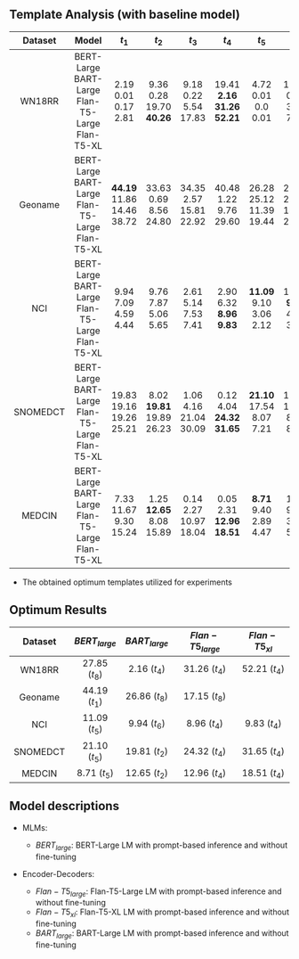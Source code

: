 

## Template Analysis (with baseline model)

| Dataset  |                          Model                          |                $t_1$                 |                $t_2$                |              $t_3$              |                    $t_4$                    |               $t_5$                |               $t_6$                |              $t_7$              |                 $t_8$                  |
|:--------:|:-------------------------------------------------------:|:------------------------------------:|:-----------------------------------:|:-------------------------------:|:-------------------------------------------:|:----------------------------------:|:----------------------------------:|:-------------------------------:|:--------------------------------------:|
|  WN18RR  | BERT-Large<br>BART-Large<br>Flan-T5-Large<br>Flan-T5-XL |     2.19<br>0.01<br>0.17<br>2.81     | 9.36<br>0.28<br>19.70<br>**40.26**  |  9.18<br>0.22<br>5.54<br>17.83  | 19.41<br>**2.16**<br>**31.26**<br>**52.21** |    4.72<br>0.01<br>0.0<br>0.01     |   19.34<br>0.03 <br>3.03<br>7.75   |  9.93<br>0.0<br>5.70<br>18.47   |  **27.85**<br>0.19<br>26.80<br>18.85   |
| Geoname  | BERT-Large<br>BART-Large<br>Flan-T5-Large<br>Flan-T5-XL | **44.19**<br>11.86<br>14.46<br>38.72 |   33.63<br>0.69<br>8.56<br>24.80    | 34.35<br>2.57<br>15.81<br>22.92 |       40.48<br>1.22<br>9.76<br>29.60        |  26.28<br>25.12<br>11.39<br>19.44  |  28.56<br>25.98<br>14.69<br>21.13  | 12.00<br>8.42<br>9.65<br>23.47  |  35.28<br>**26.86**<br>**17.15**<br>   |
|   NCI    | BERT-Large<br>BART-Large<br>Flan-T5-Large<br>Flan-T5-XL |     9.94<br>7.09<br>4.59<br>4.44     |    9.76<br>7.87<br>5.06<br>5.65     |  2.61<br>5.14<br>7.53<br>7.41   |    2.90<br>6.32 <br>**8.96**<br>**9.83**    | **11.09**<br>9.10<br>3.06<br>2.12  | 10.96 <br>**9.94**<br>4.25<br>3.29 |  1.12<br>7.24<br>5.48<br>3.87   |     1.36 <br>8.26<br>5.84<br>6.28      |
| SNOMEDCT | BERT-Large<br>BART-Large<br>Flan-T5-Large<br>Flan-T5-XL |   19.83<br>19.16<br>19.26<br>25.21   | 8.02<br>**19.81**<br>19.89<br>26.23 | 1.06<br>4.16 <br>21.04<br>30.09 |   0.12<br>4.04<br>**24.32**<br>**31.65**    | **21.10**<br>17.54<br>8.07<br>7.21 |   12.76<br>17.89<br>8.90<br>8.22   | 0.45<br>10.06<br>11.54<br>15.58 |     0.04<br>9.43<br>12.92<br>17.22     |
|  MEDCIN  | BERT-Large<br>BART-Large<br>Flan-T5-Large<br>Flan-T5-XL |    7.33<br>11.67<br>9.30<br>15.24    | 1.25<br>**12.65**<br>8.08<br>15.89  | 0.14<br>2.27<br>10.97<br>18.04  |   0.05<br>2.31<br>**12.96**<br>**18.51**    |  **8.71**<br>9.40<br>2.89<br>4.47  |    1.19<br>9.22<br>3.59<br>5.44    |  0.08<br>5.47<br>6.71<br>11.14  |     0.01<br>4.82<br>6.78<br>11.09      |

* The obtained optimum templates utilized for experiments

## Optimum Results

| Dataset  | $BERT_{large}$ | $BART_{large}$ | $Flan-T5_{large}$ | $Flan-T5_{xl}$ |
|:--------:|:--------------:|:--------------:|:-----------------:|:--------------:|
|  WN18RR  | 27.85 $(t_8)$  |  2.16 $(t_4)$  |   31.26 $(t_4)$   | 52.21 $(t_4)$  |
| Geoname  | 44.19  $(t_1)$ | 26.86 $(t_8)$  |   17.15 $(t_8)$   |                |
|   NCI    | 11.09 $(t_5)$  |  9.94 $(t_6)$  |   8.96  $(t_4)$   |  9.83 $(t_4)$  |
| SNOMEDCT | 21.10 $(t_5)$  | 19.81 $(t_2)$  |   24.32 $(t_4)$   | 31.65 $(t_4)$  | 
|  MEDCIN  |  8.71 $(t_5)$  | 12.65 $(t_2)$  |   12.96 $(t_4)$   | 18.51 $(t_4)$   |


## Model descriptions

- MLMs:
  * $BERT_{large}$: BERT-Large LM with prompt-based inference and without fine-tuning

- Encoder-Decoders:
  * $Flan-T5_{large}$: Flan-T5-Large LM with prompt-based inference and without fine-tuning
  * $Flan-T5_{xl}$: Flan-T5-XL LM with prompt-based inference and without fine-tuning
  * $BART_{large}$: BART-Large LM with prompt-based inference and without fine-tuning
